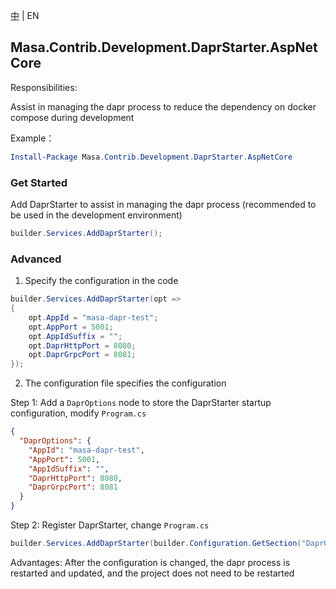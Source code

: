 [中](README.zh-CN.md) | EN

## Masa.Contrib.Development.DaprStarter.AspNetCore

Responsibilities:

Assist in managing the dapr process to reduce the dependency on docker compose during development

Example：

``` powershell
Install-Package Masa.Contrib.Development.DaprStarter.AspNetCore
```

### Get Started

Add DaprStarter to assist in managing the dapr process (recommended to be used in the development environment)

``` C#
builder.Services.AddDaprStarter();
```

### Advanced

1. Specify the configuration in the code

``` C#
builder.Services.AddDaprStarter(opt =>
{
    opt.AppId = "masa-dapr-test";
    opt.AppPort = 5001;
    opt.AppIdSuffix = "";
    opt.DaprHttpPort = 8080;
    opt.DaprGrpcPort = 8081;
});
```

2. The configuration file specifies the configuration

Step 1: Add a `DaprOptions` node to store the DaprStarter startup configuration, modify `Program.cs`

``` appsettings.json
{
  "DaprOptions": {
    "AppId": "masa-dapr-test",
    "AppPort": 5001,
    "AppIdSuffix": "",
    "DaprHttpPort": 8080,
    "DaprGrpcPort": 8081
  }
}
```

Step 2: Register DaprStarter, change `Program.cs`

``` C#
builder.Services.AddDaprStarter(builder.Configuration.GetSection("DaprOptions");
```

Advantages: After the configuration is changed, the dapr process is restarted and updated, and the project does not need to be restarted